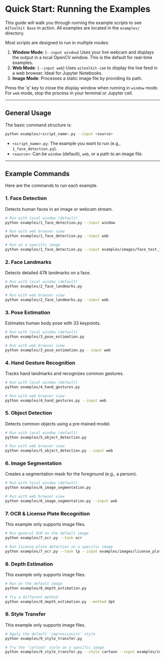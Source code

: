 # Quick Start: Running the Examples

This guide will walk you through running the example scripts to see `AIToolkit Base` in action. All examples are located in the `examples/` directory.

Most scripts are designed to run in multiple modes:
1.  **Window Mode**: (`--input window`) Uses your live webcam and displays the output in a local OpenCV window. This is the default for real-time examples.
2.  **Web Mode**: (`--input web`) Uses `aitoolkit-cam` to display the live feed in a web browser. Ideal for Jupyter Notebooks.
3.  **Image Mode**: Processes a static image file by providing its path.

Press the 'q' key to close the display window when running in `window` mode. For `web` mode, stop the process in your terminal or Jupyter cell.

---

## General Usage

The basic command structure is:

```bash
python examples/<script_name>.py --input <source>
```

-   `<script_name>.py`: The example you want to run (e.g., `1_face_detection.py`).
-   `<source>`: Can be `window` (default), `web`, or a path to an image file.

---

## Example Commands

Here are the commands to run each example.

### 1. Face Detection
Detects human faces in an image or webcam stream.

```bash
# Run with local window (default)
python examples/1_face_detection.py --input window

# Run with web browser view
python examples/1_face_detection.py --input web

# Run on a specific image
python examples/1_face_detection.py --input examples/images/face_test.jpg
```

### 2. Face Landmarks
Detects detailed 478 landmarks on a face.

```bash
# Run with local window (default)
python examples/2_face_landmarks.py

# Run with web browser view
python examples/2_face_landmarks.py --input web
```

### 3. Pose Estimation
Estimates human body pose with 33 keypoints.

```bash
# Run with local window (default)
python examples/3_pose_estimation.py

# Run with web browser view
python examples/3_pose_estimation.py --input web
```

### 4. Hand Gesture Recognition
Tracks hand landmarks and recognizes common gestures.

```bash
# Run with local window (default)
python examples/4_hand_gestures.py

# Run with web browser view
python examples/4_hand_gestures.py --input web
```

### 5. Object Detection
Detects common objects using a pre-trained model.

```bash
# Run with local window (default)
python examples/5_object_detection.py

# Run with web browser view
python examples/5_object_detection.py --input web
```

### 6. Image Segmentation
Creates a segmentation mask for the foreground (e.g., a person).

```bash
# Run with local window (default)
python examples/6_image_segmentation.py

# Run with web browser view
python examples/6_image_segmentation.py --input web
```

### 7. OCR & License Plate Recognition
This example only supports image files.

```bash
# Run general OCR on the default image
python examples/7_ocr.py --task ocr

# Run license plate detection on a specific image
python examples/7_ocr.py --task lp --input examples/images/license_plate_test.jpg
```

### 8. Depth Estimation
This example only supports image files.

```bash
# Run on the default image
python examples/8_depth_estimation.py

# Try a different method
python examples/8_depth_estimation.py --method dpt
```

### 9. Style Transfer
This example only supports image files.

```bash
# Apply the default 'impressionist' style
python examples/9_style_transfer.py

# Try the 'cartoon' style on a specific image
python examples/9_style_transfer.py --style cartoon --input examples/images/style_test.jpg
``` 